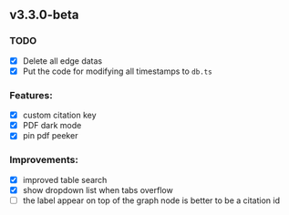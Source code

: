 ## v3.3.0-beta

### TODO

- [x] Delete all edge datas
- [x] Put the code for modifying all timestamps to `db.ts`

### Features:

- [x] custom citation key
- [x] PDF dark mode
- [x] pin pdf peeker

### Improvements:

- [x] improved table search
- [x] show dropdown list when tabs overflow
- [ ] the label appear on top of the graph node is better to be a citation id

